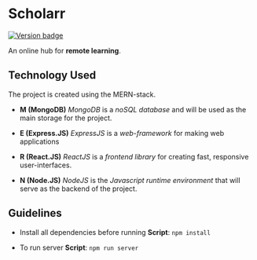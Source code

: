 # Scholarr

[![Version badge](https://img.shields.io/badge/Version-v.0.1.0.alpha-green.svg)](https://shields.io/)

An online hub for **remote learning**.


## Technology Used

The project is created using the MERN-stack.

-   **M (MongoDB)**
    _MongoDB_ is a _noSQL database_ and will be used as the main storage for the project.

-   **E (Express.JS)**
    _ExpressJS_ is a _web-framework_ for making web applications

-   **R (React.JS)**
    _ReactJS_ is a _frontend library_ for creating fast, responsive user-interfaces.

-   **N (Node.JS)**
    _NodeJS_ is the _Javascript runtime environment_ that will serve as the backend of the project.

## Guidelines

- Install all dependencies before running
    **Script**: `npm install`

- To run server
    **Script**: `npm run server`

